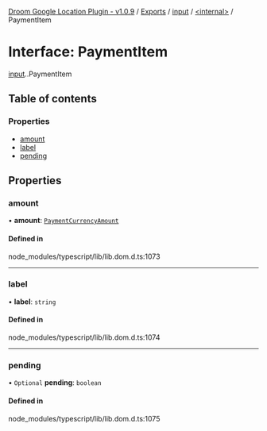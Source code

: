 [Droom Google Location Plugin - v1.0.9](../README.md) / [Exports](../modules.md) / [input](../modules/input.md) / [<internal\>](../modules/input._internal_.md) / PaymentItem

# Interface: PaymentItem

[input](../modules/input.md).[<internal>](../modules/input._internal_.md).PaymentItem

## Table of contents

### Properties

- [amount](input._internal_.PaymentItem.md#amount)
- [label](input._internal_.PaymentItem.md#label)
- [pending](input._internal_.PaymentItem.md#pending)

## Properties

### amount

• **amount**: [`PaymentCurrencyAmount`](input._internal_.PaymentCurrencyAmount.md)

#### Defined in

node_modules/typescript/lib/lib.dom.d.ts:1073

___

### label

• **label**: `string`

#### Defined in

node_modules/typescript/lib/lib.dom.d.ts:1074

___

### pending

• `Optional` **pending**: `boolean`

#### Defined in

node_modules/typescript/lib/lib.dom.d.ts:1075
